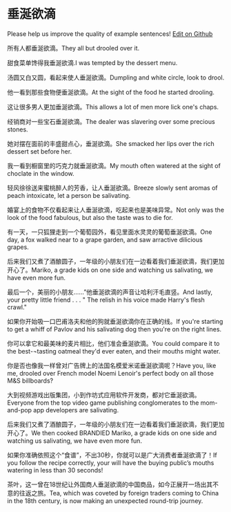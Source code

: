 # 垂涎欲滴

Please help us improve the quality of example sentences! [Edit on Github](https://github.com/jiyushe/jiyu-example-sentence-source/blob/main/chinese/chuixianyudi.md)

<p><span class="chinese">所有人都垂涎欲滴。</span><span class="english">They all but drooled over it.</span></p>

<p><span class="chinese">甜食菜单馋得我垂涎欲滴.</span><span class="english">I was tempted by the dessert menu.</span></p>

<p><span class="chinese">汤圆又白又圆，看起来使人垂涎欲滴。</span><span class="english">Dumpling and white circle, look to drool.</span></p>

<p><span class="chinese">他一看到那些食物便垂涎欲滴。</span><span class="english">At the sight of the food he started drooling.</span></p>

<p><span class="chinese">这让很多男人更加垂涎欲滴。</span><span class="english">This allows a lot of men more lick one's chaps.</span></p>

<p><span class="chinese">经销商对一些宝石垂涎欲滴。</span><span class="english">The dealer was slavering over some precious stones.</span></p>

<p><span class="chinese">她对摆在面前的丰盛甜点心，垂涎欲滴。</span><span class="english">She smacked her lips over the rich dessert set before her.</span></p>

<p><span class="chinese">我一看到橱窗里的巧克力就垂涎欲滴。</span><span class="english">My mouth often watered at the sight of choclate in the window.</span></p>

<p><span class="chinese">轻风徐徐送来蜜桃醉人的芳香，让人垂涎欲滴。</span><span class="english">Breeze slowly sent aromas of peach intoxicate, let a person be salivating.</span></p>

<p><span class="chinese">婚宴上的食物不仅看起来让人垂涎欲滴，吃起来也是美味异常。</span><span class="english">Not only was the look of the food fabulous, but also the taste was to die for.</span></p>

<p><span class="chinese">有一天，一只狐狸走到一个葡萄园外，看见里面水灵灵的葡萄垂涎欲滴。</span><span class="english">One day, a fox walked near to a grape garden, and saw arractive dilicious grapes.</span></p>

<p><span class="chinese">后来我们又煮了酒酿圆子，一年级的小朋友们在一边看着我们垂涎欲滴，我们更加开心了。</span><span class="english">Mariko, a grade kids on one side and watching us salivating, we have even more fun.</span></p>

<p><span class="chinese">最后一个，美丽的小朋友……”他垂涎欲滴的声音让哈利汗毛直竖。</span><span class="english">And lastly, your pretty little friend . . . " The relish in his voice made Harry's flesh crawl."</span></p>

<p><span class="chinese">如果你开始吸一口巴甫洛夫和他的狗就垂涎欲滴你在正确的线。</span><span class="english">If you're starting to get a whiff of Pavlov and his salivating dog then you're on the right lines.</span></p>

<p><span class="chinese">你可以拿它和最美味的麦片相比，他们准会垂涎欲滴。</span><span class="english">You could compare it to the best-¬tasting oatmeal they'd ever eaten, and their mouths might water.</span></p>

<p><span class="chinese">你是否也像我一样曾对广告牌上的法国名模爱米诺垂涎欲滴呢？</span><span class="english">Have you, like me, drooled over French model Noemi Lenoir's perfect body on all those M&S billboards?</span></p>

<p><span class="chinese">大到视频游戏出版集团，小到作坊式应用软件开发商，都对它垂涎欲滴。</span><span class="english">Everyone from the top video game publishing conglomerates to the mom-and-pop app developers are salivating.</span></p>

<p><span class="chinese">后来我们又煮了酒酿圆子，一年级的小朋友们在一边看着我们垂涎欲滴，我们更加开心了。</span><span class="english">We then cooked BRANDIED Mariko, a grade kids on one side and watching us salivating, we have even more fun.</span></p>

<p><span class="chinese">如果你准确依照这个“食谱”，不出30秒，你就可以是广大消费者垂涎欲滴了！</span><span class="english">If you follow the recipe correctly, your will have the buying public’s mouths watering in less than 30 seconds!</span></p>

<p><span class="chinese">茶叶，这一曾在18世纪让外国商人垂涎欲滴的中国商品，如今正展开一场出其不意的往返之旅。</span><span class="english">Tea, which was coveted by foreign traders coming to China in the 18th century, is now making an unexpected round-trip journey.</span></p>


